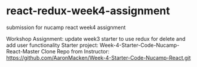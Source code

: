 # react-redux-week4-assignment
submission for nucamp react week4 assignment

Workshop Assignment:
update week3 starter to use redux for delete and add user functionality 
Starter project: Week-4-Starter-Code-Nucamp-React-Master
Clone Repo from Instructor: https://github.com/AaronMacken/Week-4-Starter-Code-Nucamp-React.git
